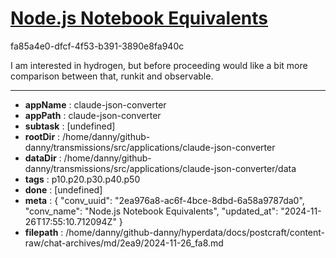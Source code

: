 # [Node.js Notebook Equivalents](https://claude.ai/chat/2ea976a8-ac6f-4bce-8dbd-6a58a9787da0)

fa85a4e0-dfcf-4f53-b391-3890e8fa940c

I am interested in hydrogen, but before proceeding would like a bit more comparison between that, runkit and observable.

---

* **appName** : claude-json-converter
* **appPath** : claude-json-converter
* **subtask** : [undefined]
* **rootDir** : /home/danny/github-danny/transmissions/src/applications/claude-json-converter
* **dataDir** : /home/danny/github-danny/transmissions/src/applications/claude-json-converter/data
* **tags** : p10.p20.p30.p40.p50
* **done** : [undefined]
* **meta** : {
  "conv_uuid": "2ea976a8-ac6f-4bce-8dbd-6a58a9787da0",
  "conv_name": "Node.js Notebook Equivalents",
  "updated_at": "2024-11-26T17:55:10.712094Z"
}
* **filepath** : /home/danny/github-danny/hyperdata/docs/postcraft/content-raw/chat-archives/md/2ea9/2024-11-26_fa8.md